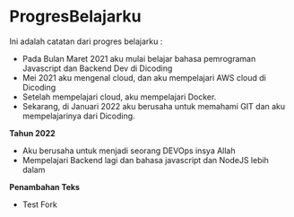 # ProgresBelajarku
Ini adalah catatan dari progres belajarku :

- Pada Bulan Maret 2021 aku mulai belajar bahasa pemrograman Javascript dan Backend Dev di Dicoding
- Mei 2021 aku mengenal cloud, dan aku mempelajari AWS cloud di Dicoding
- Setelah mempelajari cloud, aku mempelajari Docker.
- Sekarang, di Januari 2022 aku berusaha untuk memahami GIT dan aku mempelajarinya dari Dicoding.

**Tahun 2022**  

* Aku berusaha untuk menjadi seorang DEVOps insya Allah
* Mempelajari Backend lagi dan bahasa javascript dan NodeJS lebih dalam


**Penambahan Teks**

* Test Fork 
